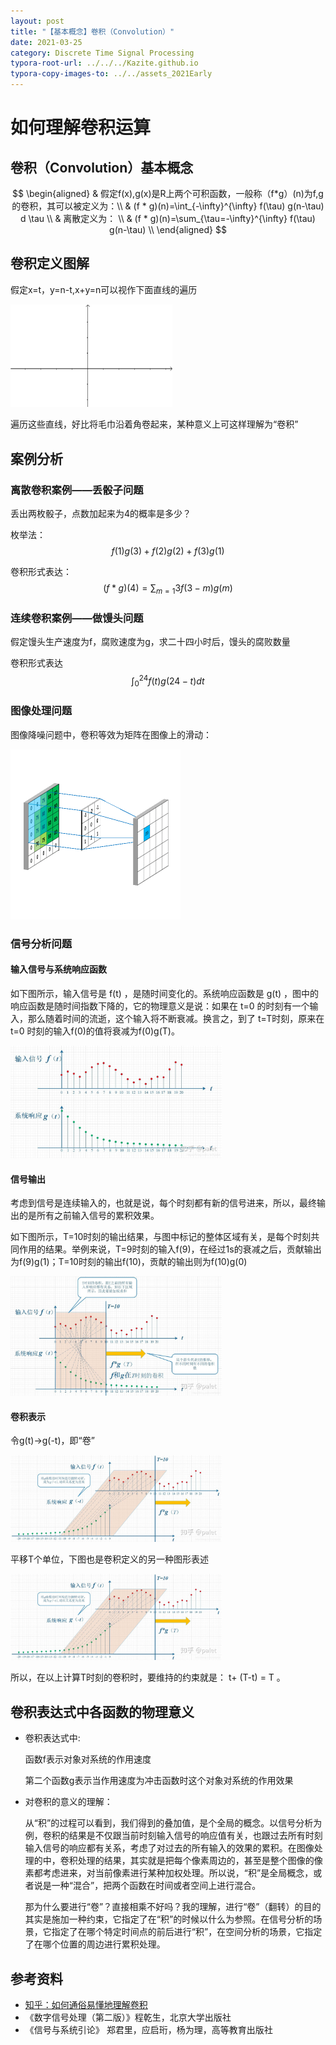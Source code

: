 ```yaml
---
layout: post
title: "【基本概念】卷积（Convolution）"
date: 2021-03-25
category: Discrete Time Signal Processing
typora-root-url: ../../../Kazite.github.io
typora-copy-images-to: ../../assets_2021Early
---
```


# 如何理解卷积运算

## 卷积（Convolution）基本概念

$$
\begin{aligned}
& 假定f(x),g(x)是R上两个可积函数，一般称（f*g）(n)为f,g的卷积，其可以被定义为：\\
& (f * g)(n)=\int_{-\infty}^{\infty} f(\tau) g(n-\tau) d \tau \\
& 离散定义为： \\
& (f * g)(n)=\sum_{\tau=-\infty}^{\infty} f(\tau) g(n-\tau) \\
\end{aligned}
$$

## 卷积定义图解

假定x=t，y=n-t,x+y=n可以视作下面直线的遍历

<img src="/assets_2021Early/2021-03-25-卷积-01.gif" alt="2021-03-25-卷积-01" style="zoom:50%;" />

遍历这些直线，好比将毛巾沿着角卷起来，某种意义上可这样理解为“卷积”

## 案例分析

### 离散卷积案例——丢骰子问题

丢出两枚骰子，点数加起来为4的概率是多少？

枚举法：
$$
f(1)g(3)+f(2)g(2)+f(3)g(1)
$$


卷积形式表达：
$$
(f*g)(4)=\sum_{m=1}{3}f(3-m)g(m)
$$

### 连续卷积案例——做馒头问题

假定馒头生产速度为f，腐败速度为g，求二十四小时后，馒头的腐败数量

卷积形式表达
$$
\int_{0}^{24} f(t) g(24-t) d t
$$

### 图像处理问题

图像降噪问题中，卷积等效为矩阵在图像上的滑动：

<img src="/assets_2021Early/2021-03-25-卷积-02.gif" alt="2021-03-25-卷积-02" style="zoom: 50%;" />

### 信号分析问题

#### 输入信号与系统响应函数

如下图所示，输入信号是 f(t) ，是随时间变化的。系统响应函数是 g(t) ，图中的响应函数是随时间指数下降的，它的物理意义是说：如果在 t=0 的时刻有一个输入，那么随着时间的流逝，这个输入将不断衰减。换言之，到了 t=T时刻，原来在 t=0 时刻的输入f(0)的值将衰减为f(0)g(T)。

<img src="/assets_2021Early/2021-03-25-卷积-03.jpg" alt="2021-03-25-卷积-03" style="zoom: 33%;" />

#### 信号输出

考虑到信号是连续输入的，也就是说，每个时刻都有新的信号进来，所以，最终输出的是所有之前输入信号的累积效果。

如下图所示，T=10时刻的输出结果，与图中标记的整体区域有关，是每个时刻共同作用的结果。举例来说，T=9时刻的输入f(9)，在经过1s的衰减之后，贡献输出为f(9)g(1)；T=10时刻的输出f(10)，贡献的输出则为f(10)g(0)

<img src="/assets_2021Early/2021-03-25-卷积-04.jpg" alt="2021-03-25-卷积-04" style="zoom: 33%;" />

#### 卷积表示

令g(t)->g(-t)，即“卷”

<img src="/assets_2021Early/2021-03-25-卷积-05.jpg" alt="2021-03-25-卷积-05" style="zoom:33%;" />

平移T个单位，下图也是卷积定义的另一种图形表述

<img src="/assets_2021Early/2021-03-25-卷积-06.jpg" alt="2021-03-25-卷积-06" style="zoom:33%;" />

所以，在以上计算T时刻的卷积时，要维持的约束就是： t+ (T-t) = T 。

## 卷积表达式中各函数的物理意义

* 卷积表达式中:

  函数f表示对象对系统的作用速度

  第二个函数g表示当作用速度为冲击函数时这个对象对系统的作用效果

* 对卷积的意义的理解：

  从“积”的过程可以看到，我们得到的叠加值，是个全局的概念。以信号分析为例，卷积的结果是不仅跟当前时刻输入信号的响应值有关，也跟过去所有时刻输入信号的响应都有关系，考虑了对过去的所有输入的效果的累积。在图像处理的中，卷积处理的结果，其实就是把每个像素周边的，甚至是整个图像的像素都考虑进来，对当前像素进行某种加权处理。所以说，“积”是全局概念，或者说是一种“混合”，把两个函数在时间或者空间上进行混合。

  那为什么要进行“卷”？直接相乘不好吗？我的理解，进行“卷”（翻转）的目的其实是施加一种约束，它指定了在“积”的时候以什么为参照。在信号分析的场景，它指定了在哪个特定时间点的前后进行“积”，在空间分析的场景，它指定了在哪个位置的周边进行累积处理。

## 参考资料

* [知乎：如何通俗易懂地理解卷积](https://www.zhihu.com/question/22298352)
* 《数字信号处理（第二版）》程乾生，北京大学出版社
* 《信号与系统引论》 郑君里，应启珩，杨为理，高等教育出版社

